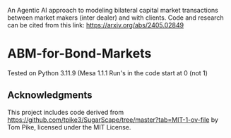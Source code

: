An Agentic AI approach to modeling bilateral capital market transactions between market makers (inter dealer) and with clients. Code and research can be cited from this link: https://arxiv.org/abs/2405.02849

# ABM-for-Bond-Markets

Tested on Python 3.11.9 (Mesa 1.1.1 
Run's in the code start at 0 (not 1)


## Acknowledgments
This project includes code derived from https://github.com/tpike3/SugarScape/tree/master?tab=MIT-1-ov-file by Tom Pike,
licensed under the MIT License.
